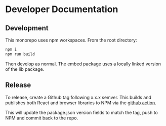 # Developer Documentation

## Development

This monorepo uses npm workspaces. From the root directory:

```bash
npm i
npm run build
```

Then develop as normal. The embed package uses a locally linked version of the lib package.

## Release

To release, create a Github tag following x.x.x semver. This builds and publishes both React and browser libraries to NPM via the [github action](.github/workflows/publish.yaml).

This will update the package.json version fields to match the tag, push to NPM and commit back to the repo.
